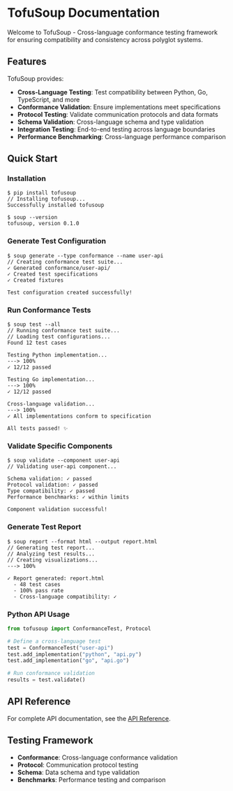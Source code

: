 # TofuSoup Documentation

Welcome to TofuSoup - Cross-language conformance testing framework for ensuring compatibility and consistency across polyglot systems.

## Features

TofuSoup provides:

- **Cross-Language Testing**: Test compatibility between Python, Go, TypeScript, and more
- **Conformance Validation**: Ensure implementations meet specifications
- **Protocol Testing**: Validate communication protocols and data formats
- **Schema Validation**: Cross-language schema and type validation
- **Integration Testing**: End-to-end testing across language boundaries
- **Performance Benchmarking**: Cross-language performance comparison

## Quick Start

### Installation

<div class="termy">

```console
$ pip install tofusoup
// Installing tofusoup...
Successfully installed tofusoup

$ soup --version
tofusoup, version 0.1.0
```

</div>

### Generate Test Configuration

<div class="termy">

```console
$ soup generate --type conformance --name user-api
// Creating conformance test suite...
✓ Generated conformance/user-api/
✓ Created test specifications
✓ Created fixtures

Test configuration created successfully!
```

</div>

### Run Conformance Tests

<div class="termy">

```console
$ soup test --all
// Running conformance test suite...
// Loading test configurations...
Found 12 test cases

Testing Python implementation...
---> 100%
✓ 12/12 passed

Testing Go implementation...
---> 100%
✓ 12/12 passed

Cross-language validation...
---> 100%
✓ All implementations conform to specification

All tests passed! ✨
```

</div>

### Validate Specific Components

<div class="termy">

```console
$ soup validate --component user-api
// Validating user-api component...

Schema validation: ✓ passed
Protocol validation: ✓ passed
Type compatibility: ✓ passed
Performance benchmarks: ✓ within limits

Component validation successful!
```

</div>

### Generate Test Report

<div class="termy">

```console
$ soup report --format html --output report.html
// Generating test report...
// Analyzing test results...
// Creating visualizations...
---> 100%

✓ Report generated: report.html
  - 48 test cases
  - 100% pass rate
  - Cross-language compatibility: ✓
```

</div>

### Python API Usage

```python
from tofusoup import ConformanceTest, Protocol

# Define a cross-language test
test = ConformanceTest("user-api")
test.add_implementation("python", "api.py")
test.add_implementation("go", "api.go")

# Run conformance validation
results = test.validate()
```

## API Reference

For complete API documentation, see the [API Reference](api/index.md).

## Testing Framework

- **Conformance**: Cross-language conformance validation
- **Protocol**: Communication protocol testing
- **Schema**: Data schema and type validation
- **Benchmarks**: Performance testing and comparison